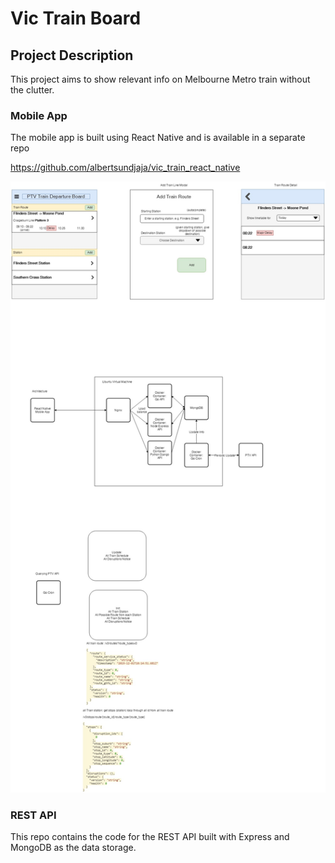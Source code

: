 # Vic Train Board

## Project Description

This project aims to show relevant info on Melbourne Metro train without the clutter.

### Mobile App

The mobile app is built using React Native and is available in a separate repo

https://github.com/albertsundjaja/vic_train_react_native

![mobile_app_wireframe](assets/mobile_app_wireframe.jpg)

### REST API

This repo contains the code for the REST API built with Express and MongoDB as the data storage.
